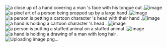 <img src="https://media.tenor.com/0k9J2KavW1cAAAAi/gojo-nah-id-win.gif" alt="a close up of a hand covering a man &#39;s face with his tongue out ."/>![image](https://github.com/user-attachments/assets/f74c4574-0b38-46bd-a753-1227a3dd4029)
<img src="https://media.tenor.com/CJh287EGLzQAAAAi/suguru-geto.gif" alt="a pixel art of a person being propped up by a large hand ."/>![image](https://github.com/user-attachments/assets/5b2a1a95-81ed-4af0-b3d3-0219fb46d0cd)
<img src="https://media.tenor.com/DH3i2oS-PCAAAAAi/onepiece-one.gif" alt="a person is petting a cartoon character &#39;s head with their hand ."/>![image](https://github.com/user-attachments/assets/7f9e5366-1cd9-4a35-8a03-04b7cfcb1f72)
<img src="https://media.tenor.com/7fBax0XfIcsAAAAi/giorno.gif" alt="a hand is holding a cartoon character &#39;s head ."/>
![image](https://github.com/user-attachments/assets/c73df566-6d20-4141-a193-b24eebdcaa01)
<img src="https://media.tenor.com/BlfjaFHKcLUAAAAi/jojo-kakyoin.gif" alt="a person is putting a stuffed animal on a stuffed animal ."/>![image](https://github.com/user-attachments/assets/e32f3b30-eff1-419e-906e-b2685b529811)
<img src="https://media.tenor.com/StgDY4b_IVsAAAAi/dragon-blox-ultimate-tempbow.gif" alt="a hand is holding a drawing of a man with long hair ."/>
![Uploading image.png…]()
